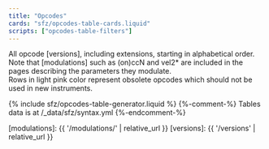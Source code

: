 ```yaml
---
title: "Opcodes"
cards: "sfz/opcodes-table-cards.liquid"
scripts: ["opcodes-table-filters"]
---
```

All opcode [versions], including extensions, starting in alphabetical order.
Note that [modulations] such as (on)ccN and vel2* are included in the pages
describing the parameters they modulate.\
Rows in light pink color represent obsolete opcodes which should not be used
in new instruments.

<div markdown="0">
{% include sfz/opcodes-table-generator.liquid %}
{%-comment-%} Tables data is at /_data/sfz/syntax.yml {%-endcomment-%}
</div>

[modulations]: {{ '/modulations/' | relative_url }}
[versions]:    {{ '/versions' | relative_url }}
